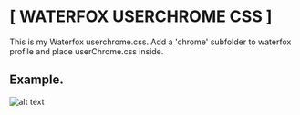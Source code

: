 # [ WATERFOX USERCHROME CSS ]


This is my Waterfox userchrome.css.
Add a 'chrome' subfolder to waterfox profile and place userChrome.css inside.

## Example.
![alt text](http://i.imgur.com/3cUjHTP.png "Example")
